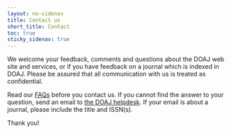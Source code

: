 ```yaml
---
layout: no-sidenav
title: Contact us
short_title: Contact
toc: true
sticky_sidenav: true
---
```


We welcome your feedback, comments and questions about the DOAJ web site and services, or if you have feedback on a journal which is indexed in DOAJ. Please be assured that all communication with us is treated as confidential.

Read our [FAQs](/docs/faq/) before you contact us. If you cannot find the answer to your question, send an email to [the DOAJ helpdesk](mailto:feedback@doaj.org). If your email is about a journal, please include the title and ISSN(s).

Thank you!
